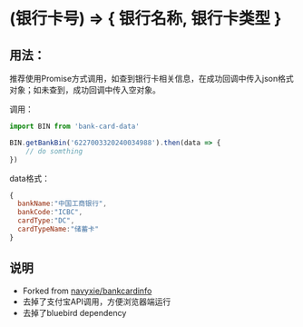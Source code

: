 # (银行卡号) => { 银行名称, 银行卡类型 }

## 用法：
推荐使用Promise方式调用，如查到银行卡相关信息，在成功回调中传入json格式对象；如未查到，成功回调中传入空对象。

调用：
```js
import BIN from 'bank-card-data'

BIN.getBankBin('6227003320240034988').then(data => {
    // do somthing
})
```

data格式：
```js
{
  bankName:"中国工商银行",
  bankCode:"ICBC",
  cardType:"DC",
  cardTypeName:"储蓄卡"
}
```



## 说明

* Forked from [navyxie/bankcardinfo](https://github.com/navyxie/bankcardinfo)
* 去掉了支付宝API调用，方便浏览器端运行
* 去掉了bluebird dependency